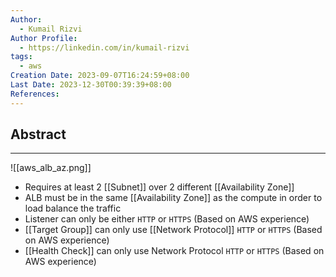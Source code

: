 ```yaml
---
Author:
  - Kumail Rizvi
Author Profile:
  - https://linkedin.com/in/kumail-rizvi
tags:
  - aws
Creation Date: 2023-09-07T16:24:59+08:00
Last Date: 2023-12-30T00:39:39+08:00
References:
---
```

## Abstract
---
![[aws_alb_az.png]]
- Requires at least 2 [[Subnet]] over 2 different [[Availability Zone]]
- ALB must be in the same [[Availability Zone]] as the compute in order to load balance the traffic
- Listener can only be either `HTTP` or `HTTPS` (Based on AWS experience)
- [[Target Group]] can only use [[Network Protocol]] `HTTP` or `HTTPS` (Based on AWS experience)
- [[Health Check]] can only use Network Protocol `HTTP` or `HTTPS` (Based on AWS experience)